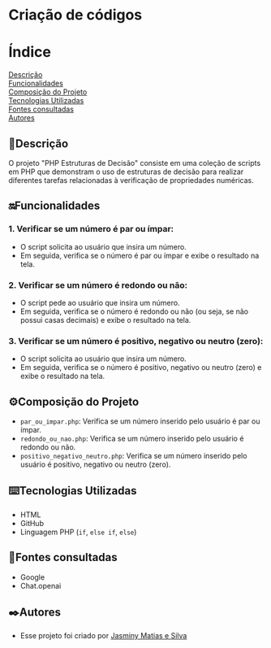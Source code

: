 # Criação de códigos

# Índice 
 
[Descrição](#descri%C3%A7%C3%A3o)    
[Funcionalidades]()    
[Composição do Projeto](#%EF%B8%8Fcomposi%C3%A7%C3%A3o-do-projeto)      
[Tecnologias Utilizadas](#%EF%B8%8Ftecnologias-utilizadas)  
[Fontes consultadas](#fontes-consultadas)   
[Autores](#%EF%B8%8Fautores)
 ## 📝Descrição   
  O projeto "PHP Estruturas de Decisão" consiste em uma coleção de scripts em PHP que demonstram o uso de estruturas de decisão para realizar diferentes tarefas relacionadas à verificação de propriedades numéricas.  

 ## 🔛Funcionalidades  

  ### 1. Verificar se um número é par ou ímpar:  
  * O script solicita ao usuário que insira um número.
  * Em seguida, verifica se o número é par ou ímpar e exibe o resultado na tela.

  ### 2. Verificar se um número é redondo ou não:  
  * O script pede ao usuário que insira um número.  
  * Em seguida, verifica se o número é redondo ou não (ou seja, se não possui casas decimais) e exibe o resultado na tela.

  ### 3. Verificar se um número é positivo, negativo ou neutro (zero):  
  * O script solicita ao usuário que insira um número.  
  * Em seguida, verifica se o número é positivo, negativo ou neutro (zero) e exibe o resultado na tela.  


 ## ⚙️Composição do Projeto  
 
 * `par_ou_impar.php`: Verifica se um número inserido pelo usuário é par ou ímpar.  
 * `redondo_ou_nao.php`: Verifica se um número inserido pelo usuário é redondo ou não.  
 * `positivo_negativo_neutro.php`: Verifica se um número inserido pelo usuário é positivo, negativo ou neutro (zero).  
 
 ## ⌨️Tecnologias Utilizadas  
 
 * HTML  
 * GitHub
 * Linguagem PHP (`if`, `else if`, `else`)

 ## 📑Fontes consultadas 
 
 * Google  
 * Chat.openai  

 ## ✒️Autores
  * Esse projeto foi criado por [Jasminy Matias e Silva](https://github.com/jamybr)
